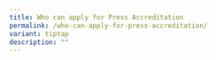 ```yaml
---
title: Who can apply for Press Accreditation
permalink: /who-can-apply-for-press-accreditation/
variant: tiptap
description: ""
---
```

